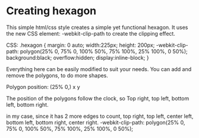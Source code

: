 Creating hexagon
======================

This simple html/css style creates a simple yet functional hexagon.
It uses the new CSS element: -webkit-clip-path to create the clipping effect.

CSS:
.hexagon {
	margin: 0 auto;
	width:225px;
	height: 200px;
	-webkit-clip-path: polygon(25% 0, 75% 0, 100% 50%, 75% 100%, 25% 100%, 0 50%);
	background:black;
	overflow:hidden;
	display:inline-block;
}

Everything here can be easily modified to suit your needs.
You can add and remove the polygons, to do more shapes.


Polygon position:
(25%  0,)
  x   y
  
  The position of the polygons follow the clock, so Top right, top left, bottom left, bottom right.
  
  in my case, since it has 2 more edges to count, top right, top left, center left, bottom left, bottom right, center right.
-webkit-clip-path: polygon(25% 0, 75% 0, 100% 50%, 75% 100%, 25% 100%, 0 50%);

